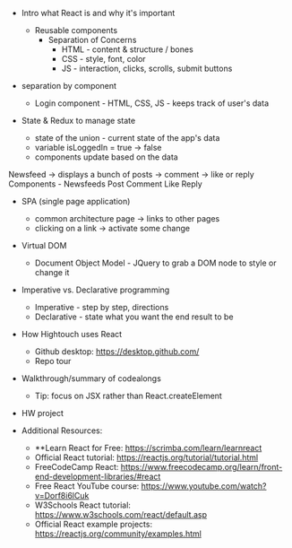 
- Intro what React is and why it's important
  - Reusable components
    - Separation of Concerns
      - HTML - content & structure / bones
      - CSS - style, font, color
      - JS - interaction, clicks, scrolls, submit buttons

- separation by component
  - Login component - HTML, CSS, JS - keeps track of user's data

- State & Redux to manage state
  - state of the union - current state of the app's data
  - variable isLoggedIn = true -> false
  - components update based on the data

Newsfeed -> displays a bunch of posts -> comment -> like or reply
Components -
Newsfeeds
Post
Comment
Like
Reply

  - SPA (single page application)
    - common architecture page -> links to other pages
    - clicking on a link -> activate some change
  - Virtual DOM
    - Document Object Model - JQuery to grab a DOM node to style or change it
  - Imperative vs. Declarative programming
    - Imperative - step by step, directions
    - Declarative - state what you want the end result to be
  - How Hightouch uses React
    - Github desktop: https://desktop.github.com/ 
    - Repo tour
  
- Walkthrough/summary of codealongs
  - Tip: focus on JSX rather than React.createElement
  
- HW project

- Additional Resources:
  - **Learn React for Free: https://scrimba.com/learn/learnreact
  - Official React tutorial: https://reactjs.org/tutorial/tutorial.html
  - FreeCodeCamp React: https://www.freecodecamp.org/learn/front-end-development-libraries/#react
  - Free React YouTube course: https://www.youtube.com/watch?v=Dorf8i6lCuk 
  - W3Schools React tutorial: https://www.w3schools.com/react/default.asp 
  - Official React example projects: https://reactjs.org/community/examples.html